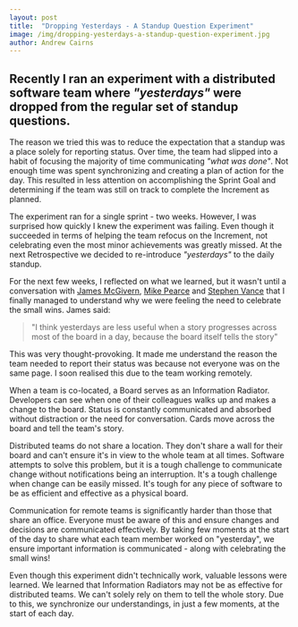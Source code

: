 ```yaml
---
layout: post
title:  "Dropping Yesterdays - A Standup Question Experiment"
image: /img/dropping-yesterdays-a-standup-question-experiment.jpg
author: Andrew Cairns
---
```


## Recently I ran an experiment with a distributed software team where _"yesterdays"_ were dropped from the regular set of standup questions.

The reason we tried this was to reduce the expectation that a standup was a place solely for reporting status. Over time, the team had slipped into a habit of focusing the majority of time communicating _"what was done"_. Not enough time was spent synchronizing and creating a plan of action for the day. This resulted in less attention on accomplishing the Sprint Goal and determining if the team was still on track to complete the Increment as planned.

The experiment ran for a single sprint - two weeks. However, I was surprised how quickly I knew the experiment was failing. Even though it succeeded in terms of helping the team refocus on the Increment, not celebrating even the most minor achievements was greatly missed. At the next Retrospective we decided to re-introduce _"yesterdays"_ to the daily standup.

For the next few weeks, I reflected on what we learned, but it wasn't until a conversation with [James McGivern](https://twitter.com/SorryNoRemorse), [Mike Pearce](https://twitter.com/MikePearce) and [Stephen Vance](https://twitter.com/StephenRVance) that I finally managed to understand why we were feeling the need to celebrate the small wins. James said:

> "I think yesterdays are less useful when a story progresses across most of the board in a day, because the board itself tells the story"

This was very thought-provoking. It made me understand the reason the team needed to report their status was because not everyone was on the same page. I soon realised this due to the team working remotely.

When a team is co-located, a Board serves as an Information Radiator. Developers can see when one of their colleagues walks up and makes a change to the board. Status is constantly communicated and absorbed without distraction or the need for conversation. Cards move across the board and tell the team's story.

Distributed teams do not share a location. They don't share a wall for their board and can't ensure it's in view to the whole team at all times. Software attempts to solve this problem, but it is a tough challenge to communicate change without notifications being an interruption. It's a tough challenge when change can be easily missed. It's tough for any piece of software to be as efficient and effective as a physical board.

Communication for remote teams is significantly harder than those that share an office. Everyone must be aware of this and ensure changes and decisions are communicated effectively. By taking few moments at the start of the day to share what each team member worked on "yesterday", we ensure important information is communicated - along with celebrating the small wins!

Even though this experiment didn't technically work, valuable lessons were learned. We learned that Information Radiators may not be as effective for distributed teams. We can't solely rely on them to tell the whole story. Due to this, we synchronize our understandings, in just a few moments, at the start of each day.
